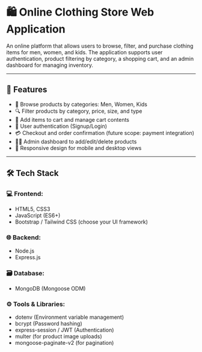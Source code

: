 # 🛍️ Online Clothing Store Web Application

An online platform that allows users to browse, filter, and purchase clothing items for men, women, and kids. The application supports user authentication, product filtering by category, a shopping cart, and an admin dashboard for managing inventory.

---

## 🚀 Features

- 👕 Browse products by categories: Men, Women, Kids
- 🔍 Filter products by category, price, size, and type
- 🛒 Add items to cart and manage cart contents
- 🔐 User authentication (Signup/Login)
- 💳 Checkout and order confirmation (future scope: payment integration)
- 🧑‍💼 Admin dashboard to add/edit/delete products
- 📱 Responsive design for mobile and desktop views

---

## 🛠️ Tech Stack

### 💻 Frontend:
- HTML5, CSS3
- JavaScript (ES6+)
- Bootstrap / Tailwind CSS (choose your UI framework)

### 🌐 Backend:
- Node.js
- Express.js

### 🗃️ Database:
- MongoDB (Mongoose ODM)

### ⚙️ Tools & Libraries:
- dotenv (Environment variable management)
- bcrypt (Password hashing)
- express-session / JWT (Authentication)
- multer (for product image uploads)
- mongoose-paginate-v2 (for pagination)


